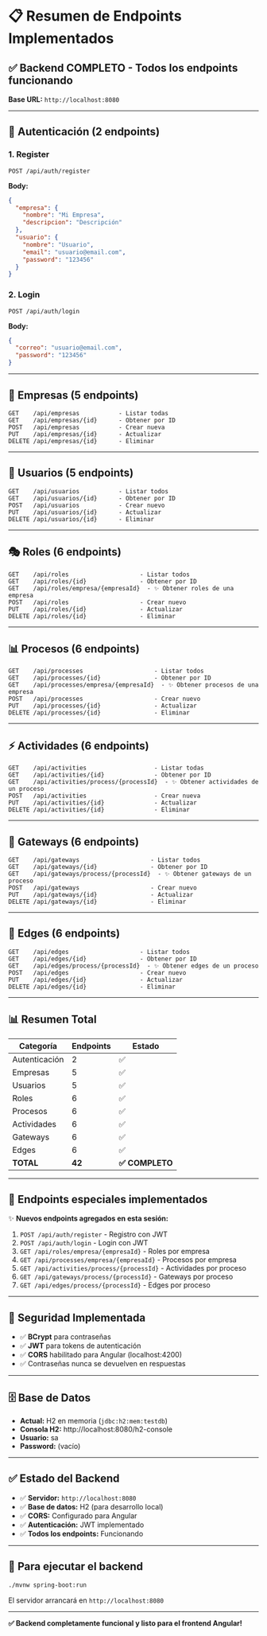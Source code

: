 # 📋 Resumen de Endpoints Implementados

## ✅ Backend COMPLETO - Todos los endpoints funcionando

**Base URL:** `http://localhost:8080`

---

## 🔐 Autenticación (2 endpoints)

### 1. Register
```
POST /api/auth/register
```
**Body:**
```json
{
  "empresa": {
    "nombre": "Mi Empresa",
    "descripcion": "Descripción"
  },
  "usuario": {
    "nombre": "Usuario",
    "email": "usuario@email.com",
    "password": "123456"
  }
}
```

### 2. Login
```
POST /api/auth/login
```
**Body:**
```json
{
  "correo": "usuario@email.com",
  "password": "123456"
}
```

---

## 🏢 Empresas (5 endpoints)

```
GET    /api/empresas           - Listar todas
GET    /api/empresas/{id}      - Obtener por ID
POST   /api/empresas           - Crear nueva
PUT    /api/empresas/{id}      - Actualizar
DELETE /api/empresas/{id}      - Eliminar
```

---

## 👤 Usuarios (5 endpoints)

```
GET    /api/usuarios           - Listar todos
GET    /api/usuarios/{id}      - Obtener por ID
POST   /api/usuarios           - Crear nuevo
PUT    /api/usuarios/{id}      - Actualizar
DELETE /api/usuarios/{id}      - Eliminar
```

---

## 🎭 Roles (6 endpoints)

```
GET    /api/roles                    - Listar todos
GET    /api/roles/{id}               - Obtener por ID
GET    /api/roles/empresa/{empresaId}  - ✨ Obtener roles de una empresa
POST   /api/roles                    - Crear nuevo
PUT    /api/roles/{id}               - Actualizar
DELETE /api/roles/{id}               - Eliminar
```

---

## 📊 Procesos (6 endpoints)

```
GET    /api/processes                    - Listar todos
GET    /api/processes/{id}               - Obtener por ID
GET    /api/processes/empresa/{empresaId}  - ✨ Obtener procesos de una empresa
POST   /api/processes                    - Crear nuevo
PUT    /api/processes/{id}               - Actualizar
DELETE /api/processes/{id}               - Eliminar
```

---

## ⚡ Actividades (6 endpoints)

```
GET    /api/activities                   - Listar todas
GET    /api/activities/{id}              - Obtener por ID
GET    /api/activities/process/{processId}  - ✨ Obtener actividades de un proceso
POST   /api/activities                   - Crear nueva
PUT    /api/activities/{id}              - Actualizar
DELETE /api/activities/{id}              - Eliminar
```

---

## 🔀 Gateways (6 endpoints)

```
GET    /api/gateways                    - Listar todos
GET    /api/gateways/{id}               - Obtener por ID
GET    /api/gateways/process/{processId}  - ✨ Obtener gateways de un proceso
POST   /api/gateways                    - Crear nuevo
PUT    /api/gateways/{id}               - Actualizar
DELETE /api/gateways/{id}               - Eliminar
```

---

## 🔗 Edges (6 endpoints)

```
GET    /api/edges                    - Listar todos
GET    /api/edges/{id}               - Obtener por ID
GET    /api/edges/process/{processId}  - ✨ Obtener edges de un proceso
POST   /api/edges                    - Crear nuevo
PUT    /api/edges/{id}               - Actualizar
DELETE /api/edges/{id}               - Eliminar
```

---

## 📊 Resumen Total

| Categoría | Endpoints | Estado |
|-----------|-----------|--------|
| Autenticación | 2 | ✅ |
| Empresas | 5 | ✅ |
| Usuarios | 5 | ✅ |
| Roles | 6 | ✅ |
| Procesos | 6 | ✅ |
| Actividades | 6 | ✅ |
| Gateways | 6 | ✅ |
| Edges | 6 | ✅ |
| **TOTAL** | **42** | **✅ COMPLETO** |

---

## 🎯 Endpoints especiales implementados

✨ **Nuevos endpoints agregados en esta sesión:**

1. `POST /api/auth/register` - Registro con JWT
2. `POST /api/auth/login` - Login con JWT
3. `GET /api/roles/empresa/{empresaId}` - Roles por empresa
4. `GET /api/processes/empresa/{empresaId}` - Procesos por empresa
5. `GET /api/activities/process/{processId}` - Actividades por proceso
6. `GET /api/gateways/process/{processId}` - Gateways por proceso
7. `GET /api/edges/process/{processId}` - Edges por proceso

---

## 🔐 Seguridad Implementada

- ✅ **BCrypt** para contraseñas
- ✅ **JWT** para tokens de autenticación
- ✅ **CORS** habilitado para Angular (localhost:4200)
- ✅ Contraseñas nunca se devuelven en respuestas

---

## 🗄️ Base de Datos

- **Actual:** H2 en memoria (`jdbc:h2:mem:testdb`)
- **Consola H2:** http://localhost:8080/h2-console
- **Usuario:** sa
- **Password:** (vacío)

---

## ✅ Estado del Backend

- ✅ **Servidor:** `http://localhost:8080`
- ✅ **Base de datos:** H2 (para desarrollo local)
- ✅ **CORS:** Configurado para Angular
- ✅ **Autenticación:** JWT implementado
- ✅ **Todos los endpoints:** Funcionando

---

## 🚀 Para ejecutar el backend

```bash
./mvnw spring-boot:run
```

El servidor arrancará en `http://localhost:8080`

---

**✅ Backend completamente funcional y listo para el frontend Angular!**